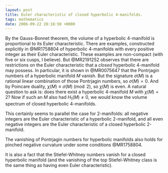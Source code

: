 ```yaml
---
layout: post
title: Euler characteristic of closed hyperbolic 4-manifolds.
tags: mathematics
date: 2006-09-22 20:18:50 +0000
---
```


By the Gauss-Bonnet theorem, the volume of a hyperbolic 4-manifold is proportional to its Euler characteristic.  There are examples, constructed explicitly in @MR1758804
of hyperbolic 4-manifolds with every positive integer as their Euler characteristic.  These examples are non-compact (with five or six cusps, I believe).  But @MR2191252
observes that there are restrictions on the Euler characteristic that a *closed* hyperbolic 4-manifold may possess.  In particular, it is shown in @MR0075647
that the Pontrjagin numbers of a hyperbolic manifold $M$ vanish.  But the signature $\sigma(M)$ is a rational linear combination of those Pontrjagin numbers, so $\sigma(M) = 0$.  And by Poincare duality, $\chi(M) \equiv \sigma(M) \pmod 2$, so $\chi(M)$ is even.  A natural question to ask is: does there exist a hyperbolic 4-manifold $M$ with $\chi(M) = 2$?  Now if such an $M$ also had $H_1(M) \neq 0$, we would know the volume spectrum of closed hyperbolic 4-manifolds.

This certainly seems to parallel the case for 2-manifolds: all negative integers are the Euler characteristic of a hyperbolic 2-manifold, and all even negative integers are the Euler characteristic of a closed hyperbolic 2-manifold.

The vanishing of Pontrjagin numbers for hyperbolic manifolds also holds for pinched negative curvature under some conditions @MR1758804.

It is also a fact that the Stiefel-Whitney numbers vanish for a closed hyperbolic manifold (and the vanishing of the top Stiefel-Whitney class is the same thing as having even Euler characteristic).

